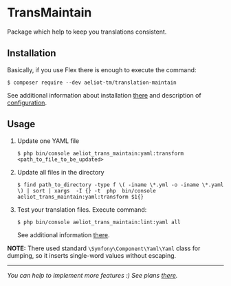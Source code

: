 # TransMaintain
Package which help to keep you translations consistent.

## Installation

Basically, if you use Flex there is enough to execute the command:

```shell
$ composer require --dev aeliot-tm/translation-maintain
```
See additional information about installation [there](docs/installation.md) and description of [configuration](docs/configuration.md).

## Usage

1. Update one YAML file
   ```shell
   $ php bin/console aeliot_trans_maintain:yaml:transform <path_to_file_to_be_updated>
   ```
   
1. Update all files in the directory
   ```shell
   $ find path_to_directory -type f \( -iname \*.yml -o -iname \*.yaml \) | sort | xargs  -I {} -t  php  bin/console aeliot_trans_maintain:yaml:transform $1{}
   ```
1. Test your translation files. Execute command:
   ```shell
   $ php bin/console aeliot_trans_maintain:lint:yaml all
   ```
   See additional information [there](docs/lint/lint_yaml_command.md).


**NOTE:** There used standard `\Symfony\Component\Yaml\Yaml` class for dumping, so it inserts single-word values without escaping.

---
*You can help to implement more features :) See plans [there](TODO.md).*